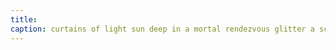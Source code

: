 ```yaml
---
title:
caption: curtains of light sun deep in a mortal rendezvous glitter a scream incomplete
---
```



